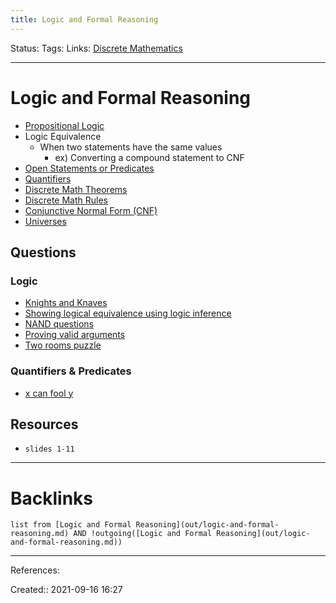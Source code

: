 ```yaml
---
title: Logic and Formal Reasoning
---
```

Status: 
Tags: 
Links: [Discrete Mathematics](out/discrete-mathematics.md)
___
# Logic and Formal Reasoning
- [Propositional Logic](out/propositional-logic.md)
- Logic Equivalence
	- When two statements have the same values
		- ex) Converting a compound statement to CNF
- [Open Statements or Predicates](out/open-statements-or-predicates.md)
- [Quantifiers](out/quantifiers.md)
- [Discrete Math Theorems](out/discrete-math-theorems.md)
- [Discrete Math Rules](out/discrete-math-rules.md)
- [Conjunctive Normal Form (CNF)](out/conjunctive-normal-form-cnf.md)
- [Universes](out/universes.md)

## Questions
### Logic
- [Knights and Knaves](None)
- [Showing logical equivalence using logic inference](None)
- [NAND questions](None)
- [Proving valid arguments](out/proving-valid-arguments.md)
- [Two rooms puzzle](None)
### Quantifiers & Predicates
- [x can fool y](out/x-can-fool-y.md)
## Resources
- `slides 1-11`
___
# Backlinks
```dataview
list from [Logic and Formal Reasoning](out/logic-and-formal-reasoning.md) AND !outgoing([Logic and Formal Reasoning](out/logic-and-formal-reasoning.md))
```
___
References:

Created:: 2021-09-16 16:27
